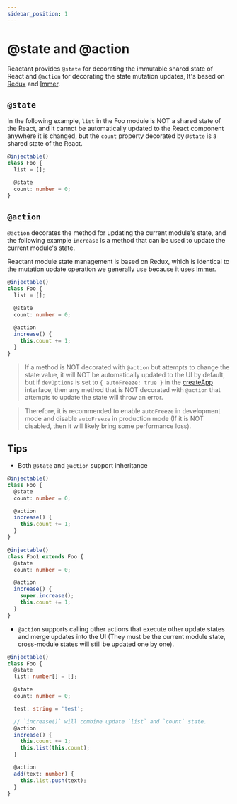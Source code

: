 ```yaml
---
sidebar_position: 1
---
```


# @state and @action

Reactant provides `@state` for decorating the immutable shared state of React and `@action` for decorating the state mutation updates, It's based on [Redux](https://github.com/reduxjs/redux) and [Immer](https://github.com/immerjs/immer).

## `@state`

In the following example, `list` in the Foo module is NOT a shared state of the React, and it cannot be automatically updated to the React component anywhere it is changed, but the `count` property decorated by `@state` is a shared state of the React.

```ts
@injectable()
class Foo {
  list = [];

  @state
  count: number = 0;
}
```

## `@action`

`@action` decorates the method for updating the current module's state, and the following example `increase` is a method that can be used to update the current module's state.

Reactant module state management is based on Redux, which is identical to the mutation update operation we generally use because it uses [Immer](https://github.com/immerjs/immer).

```ts
@injectable()
class Foo {
  list = [];

  @state
  count: number = 0;

  @action
  increase() {
    this.count += 1;
  }
}
```

> If a method is NOT decorated with `@action` but attempts to change the state value, it will NOT be automatically updated to the UI by default, but if `devOptions` is set to `{ autoFreeze: true }` in the [createApp](../api/reactant/modules/createApp.md) interface, then any method that is NOT decorated with `@action` that attempts to update the state will throw an error.

> Therefore, it is recommended to enable `autoFreeze` in development mode and disable `autoFreeze` in production mode (If it is NOT disabled, then it will likely bring some performance loss).

## Tips

* Both `@state` and `@action` support inheritance

```ts
@injectable()
class Foo {
  @state
  count: number = 0;

  @action
  increase() {
    this.count += 1;
  }
}

@injectable()
class Foo1 extends Foo {
  @state
  count: number = 0;

  @action
  increase() {
    super.increase();
    this.count += 1;
  }
}
```

* `@action` supports calling other actions that execute other update states and merge updates into the UI (They must be the current module state, cross-module states will still be updated one by one).

```ts
@injectable()
class Foo {
  @state
  list: number[] = [];

  @state
  count: number = 0;

  test: string = 'test';

  // `increase()` will combine update `list` and `count` state.
  @action
  increase() {
    this.count += 1;
    this.list(this.count);
  }

  @action
  add(text: number) {
    this.list.push(text);
  }
}
```
